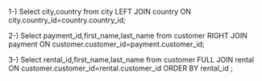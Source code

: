 

 1-)
Select city,country from city
LEFT JOIN country ON city.country_id=country.country_id;

 2-)
Select payment_id,first_name,last_name from  customer 
RIGHT JOIN payment ON customer.customer_id=payment.customer_id;

 3-)
Select rental_id,first_name,last_name from  customer 
FULL JOIN rental ON customer.customer_id=rental.customer_id
ORDER BY  rental_id	;
